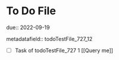 # To Do File

due:: 2022-09-19

metadatafield:: todoTestFile_727_12

- [ ] Task of todoTestFile_727 1 [[Query me]]
